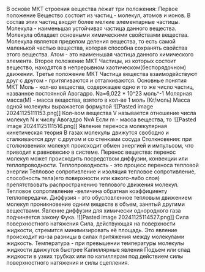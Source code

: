 В основе МКТ строения вещества лежат три положения:
Первое положение 
Вещество состоит из частиц - молекул, атомов и ионов.
В состав этих частиц входят более мелкие элементарные частицы. 
Молекула - наименьшая устойчивая частица данного вещества.
Молекула обладает основными химическими свойствами вещества.
Молекула является пределом деления вещества, то есть самой маленькой частью вещества, которая способна сохранять свойства этого вещества.
Атом - это наименьшая частица данного химического элемента.
Второе положение МКТ
Частицы, из которых состоит вещество, находятся в непрерывном хаотическом(беспорядочном) движении.
Третье положение МКТ
Частица вещества взаимодействуют друг с другом - притягиваются и отталкиваются.
Основные понятия МКТ
Моль - кол-во вещества, содержащее одно и то же число частиц, названное постоянной Авогадро.
Na=6,022 * 10^23 моль^-1
Молярная масса(М) - масса вещества, взятого в кол-ве 1 моль (Кг/моль) 
Масса одной молекулы выражается формулой
![[Pasted image 20241125111153.png]]
Кол-вом вещества V называется отношение числа молекул N к числу Авогадро NvА
Если m - масса вещества, то ![[Pasted image 20241125111516.png]]
Явление переноса молекулярная кинетическая теория
В газах молекулы движутся свободно и сталкиваются друг с другом и со стенками сосуда
Столкновения: при столкновениях молекул происходит обмен энергией и импульсом, что приводит к равновесию в системе.
Перенос вещества: перенос молекул может происходить посредством диффузии, конвекции или теплопроводности.
Теплопроводность - это процесс переноса тепловой энергии
Тепловое сопротивление и изоляция
тепловое сопротивление, способность тела(его поверхности или какого-либо слоя)
препятствовать распространению теплового движения молекул.
Тепловое сопротивление -величина обратная коэффициенту теплопередачи.
Диффузия - это обусловленное тепловым движением молекул проникновение одним веществ в объем, занятый другими веществами.
Явление диффузии для химически однородного газа подчиняется закону Фука.
 ![[Pasted image 20241125114527.png]]
 Сила поверхностного натяжения
 Сила, действующая на поверхности жидкости, стремится минимизировать её площадь. Это явление происходит из-за разницы в силах притяжения между молекулами жидкость.
 Температура - при превышении температуры молекулы жидкости движутся быстрее
Капиллярные явления 
Подъем или спад жидкости в узких трубках или по капиллярам под действием силы поверхностного натяжения и силы сцепления.